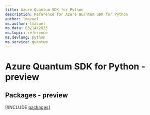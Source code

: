 ```yaml
---
title: Azure Quantum SDK for Python
description: Reference for Azure Quantum SDK for Python
author: lmazuel
ms.author: lmazuel
ms.data: 03/14/2023
ms.topic: reference
ms.devlang: python
ms.service: quantum
---
```

# Azure Quantum SDK for Python - preview
## Packages - preview
[!INCLUDE [packages](quantum-index.md)]